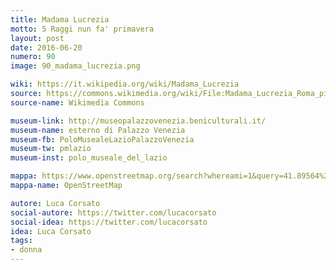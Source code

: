 ```yaml
---
title: Madama Lucrezia
motto: 5 Raggi nun fa' primavera
layout: post
date: 2016-06-20
numero: 90
image: 90_madama_lucrezia.png

wiki: https://it.wikipedia.org/wiki/Madama_Lucrezia
source: https://commons.wikimedia.org/wiki/File:Madama_Lucrezia_Roma_piazza_San_Marco.JPG
source-name: Wikimedia Commons

museum-link: http://museopalazzovenezia.beniculturali.it/
museum-name: esterno di Palazzo Venezia
museum-fb: PoloMusealeLazioPalazzoVenezia
museum-tw: pmlazio
museum-inst: polo_museale_del_lazio

mappa: https://www.openstreetmap.org/search?whereami=1&query=41.89564%2C12.48132#map=19/41.89564/12.48132
mappa-name: OpenStreetMap

autore: Luca Corsato
social-autore: https://twitter.com/lucacorsato
social-idea: https://twitter.com/lucacorsato
idea: Luca Corsato
tags:
- donna
---
```

